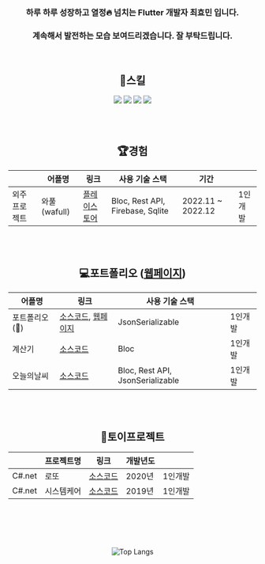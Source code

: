 <div align=center>

  ### 하루 하루 성장하고 열정:fire: 넘치는 Flutter 개발자 최효민 입니다.
  ### 계속해서 발전하는 모습 보여드리겠습니다. 잘 부탁드립니다.
  
  <br/>
  
  ## :book:스킬
  <img src="https://img.shields.io/badge/Flutter-02569B?style=flat&logo=Flutter&logoColor=white"/> <img src="https://img.shields.io/badge/C%23-239120?style=flat&logo=csharp&logoColor=white"/> <img src="https://img.shields.io/badge/Unity-FFFFFF?style=flat&logo=Unity&logoColor=black"/> <img src="https://img.shields.io/badge/.net-512BD4?style=flat&logo=.net&logoColor=white"/>
  
  <br/>
  <br/>
  
  ## 🏆경험
  ||어플명|링크|사용 기술 스택|기간||
  |------|------------|---|---|---|---|
  |외주 프로젝트|와풀(wafull)|[플레이스토어](https://play.google.com/store/apps/details?id=net.wafull)|Bloc, Rest API, Firebase, Sqlite|2022.11 ~ 2022.12|1인개발|
  
  <br/>
  <br/>
  
  ## :computer:포트폴리오 ([웹페이지](https://pshyomin.github.io))
  |어플명|링크|사용 기술 스택||
  |------|---|------------|---|
  |포트폴리오(:construction:)|[소스코드](https://github.com/pshyomin/pshyomin.github.io), [웹페이지](https://pshyomin.github.io)|JsonSerializable|1인개발|
  |계산기|[소스코드](https://github.com/pshyomin/calculator)|Bloc|1인개발|
  |오늘의날씨|[소스코드](https://github.com/pshyomin/weather)|Bloc, Rest API, JsonSerializable|1인개발|
  
  <br/>
  <br/>
  
  ## 🌼토이프로젝트
  ||프로젝트명|링크|개발년도||
  |---|------|---|------|---|
  |C#.net|로또|[소스코드](https://github.com/pshyomin/lotto)|2020년|1인개발|
  |C#.net|시스템케어|[소스코드](https://github.com/pshyomin/SystemCare)|2019년|1인개발|

  <br/>
  <br/>
  <br/>
  <br/>
  
  ![Top Langs](https://github-readme-stats.vercel.app/api/top-langs/?username=pshyomin&layout=compact&theme=transparent)
</div>
